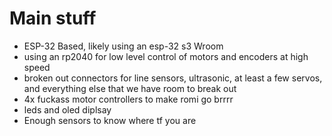 # Main stuff
- ESP-32 Based, likely using an esp-32 s3 Wroom
- using an rp2040 for low level control of motors and encoders at high speed
- broken out connectors for line sensors, ultrasonic, at least a few servos, and everything else that we have room to break out
- 4x fuckass motor controllers to make romi go brrrr
- leds and oled diplsay
- Enough sensors to know where tf you are
